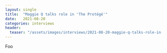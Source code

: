 ```yaml
---
layout: single
title:  "Maggie Q talks role in 'The Protégé'"
date:   2021-08-20
categories: interviews
header:
  teaser: "/assets/images/interviews/2021-08-20-maggie-q-talks-role-in-the-protege.jpg"
---
```


Foo


